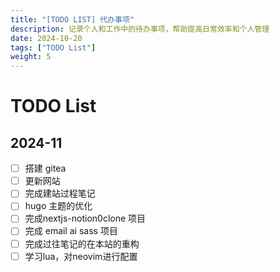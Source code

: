 ```yaml
---
title: "[TODO LIST] 代办事项"
description: 记录个人和工作中的待办事项，帮助提高日常效率和个人管理
date: 2024-10-20
tags: ["TODO List"]
weight: 5
---
```


# TODO List

## 2024-11

- [ ] 搭建 gitea
- [ ] 更新网站
- [ ] 完成建站过程笔记
- [ ] hugo 主题的优化
- [ ] 完成nextjs-notion0clone 项目
- [ ] 完成 email ai sass 项目
- [ ] 完成过往笔记的在本站的重构
- [ ] 学习lua，对neovim进行配置
